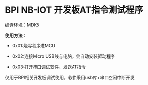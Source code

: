 # BPI NB-IOT 开发板AT指令测试程序

编译环境：MDK5

**使用方法：**

- 0x01:烧写程序进MCU

- 0x02:连接Micro USB线与电脑，会自动安装驱动程序

- 0x03:打开串口调试软件，发送AT指令

仅用于BPI相关开发板调试使用，软件采用usb库+串口空闲中断开发
